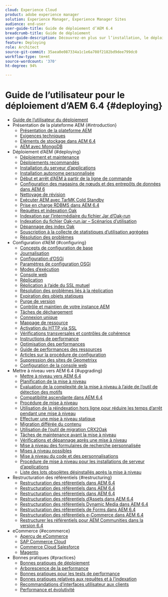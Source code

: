 ```yaml
---
cloud: Experience Cloud
product: adobe experience manager
solution: Experience Manager, Experience Manager Sites
audience: end-user
user-guide-title: Guide de déploiement d’AEM 6.4
breadcrumb-title: Guide de déploiement
user-guide-description: Découvrez-en plus sur l’installation, le déploiement et l’architecture d’Adobe Experience Manager 6.4, y compris sur le déploiement cloud d’Adobe Managed Services.
feature: Deploying
role: Architect
source-git-commit: 35aea0e087334a1c1e6a708f2182bd9dee799dc0
workflow-type: tm+mt
source-wordcount: '370'
ht-degree: 94%

---
```



# Guide de l’utilisateur pour le déploiement d’AEM 6.4 {#deploying}

+ [Guide de l’utilisateur du déploiement](home.md)
+ Présentation de la plateforme AEM {#introduction}
   + [Présentation de la plateforme AEM](platform.md)
   + [Exigences techniques](technical-requirements.md)
   + [Éléments de stockage dans AEM 6.4](storage-elements-in-aem-6.md)
   + [AEM avec MongoDB](aem-with-mongodb.md)
+ Déploiement d’AEM {#deploying}
   + [Déploiement et maintenance](deploy.md)
   + [Déploiements recommandés](recommended-deploys.md)
   + [Installation du serveur d’applications](application-server-install.md)
   + [Installation autonome personnalisée](custom-standalone-install.md)
   + [Début et arrêt d’AEM à partir de la ligne de commande](command-line-start-and-stop.md)
   + [Configuration des magasins de nœuds et des entrepôts de données dans AEM 6](data-store-config.md)
   + [Nettoyage de révision](revision-cleanup.md)
   + [Exécuter AEM avec TarMK Cold Standby](tarmk-cold-standby.md)
   + [Prise en charge RDBMS dans AEM 6.4](rdbms-support-in-aem.md)
   + [Requêtes et indexation Oak](queries-and-indexing.md)
   + [Indexation par l’intermédiaire du fichier Jar d’Oak-run](indexing-via-the-oak-run-jar.md)
   + [Indexation du fichier Oak-run.jar – Scénarios d’utilisation](oak-run-indexing-usecases.md)
   + [Dépannage des index Oak](troubleshooting-oak-indexes.md)
   + [Souscription à la collecte de statistiques d’utilisation agrégées](opt-in-aggregated-usage-statistics.md)
   + [Résolution des problèmes](troubleshooting.md)
+ Configuration d’AEM {#configuring}
   + [Concepts de configuration de base](configuring.md)
   + [Journalisation](configure-logging.md)
   + [Configuration d’OSGi](configuring-osgi.md)
   + [Paramètres de configuration OSGi](osgi-configuration-settings.md)
   + [Modes d’exécution](configure-runmodes.md)
   + [Console web](web-console.md)
   + [Réplication](replication.md)
   + [Réplication à l’aide du SSL mutuel](mssl-replication.md)
   + [Résolution des problèmes liés à la réplication](troubleshoot-rep.md)
   + [Expiration des objets statiques](expiration-static-objects.md)
   + [Purge de version](version-purging.md)
   + [Contrôle et maintien de votre instance AEM](monitoring-and-maintaining.md)
   + [Tâches de déchargement](offloading.md)
   + [Connexion unique](single-sign-on.md)
   + [Mappage de ressource](resource-mapping.md)
   + [Activation du HTTP via SSL](https://experienceleague.adobe.com/docs/experience-manager-64/administering/security/ssl-by-default.html?lang=fr)
   + [Vérifications transversales et contrôles de cohérence](consistency-check.md)
   + [Instructions de performance](performance-guidelines.md)
   + [Optimisation des performances](configuring-performance.md)
   + [Guide de performances des ressources](https://experienceleague.adobe.com/docs/experience-manager-64/assets/administer/performance-tuning-guidelines.html?lang=fr)
   + [Articles sur la procédure de configuration](ht-deploy.md)
   + [Suppression des sites de Geometrixx](removing-the-geometrixx-sites.md)
   + [Configuration de la console web](configuring-web-console.md)
+ Mettre à niveau vers AEM 6.4 {#upgrading}
   + [Mettre à niveau vers AEM 6.4](upgrade.md)
   + [Planification de la mise à niveau](upgrade-planning.md)
   + [Évaluation de la complexité de la mise à niveau à l’aide de l’outil de détection des motifs](pattern-detector.md)
   + [Compatibilité ascendante dans AEM 6.4](backward-compatibility.md)
   + [Procédure de mise à niveau](upgrade-procedure.md)
   + [Utilisation de la réindexation hors ligne pour réduire les temps d’arrêt pendant une mise à niveau](upgrade-offline-reindexing.md)
   + [Effectuer une mise à niveau statique](in-place-upgrade.md)
   + [Migration différée du contenu](lazy-content-migration.md)
   + [Utilisation de l’outil de migration CRX2Oak](using-crx2oak.md)
   + [Tâches de maintenance avant la mise à niveau](pre-upgrade-maintenance-tasks.md)
   + [Vérifications et dépannage après une mise à niveau ](post-upgrade-checks-and-troubleshooting.md)
   + [Mise à niveau des formulaires de recherche personnalisée](upgrading-custom-search-forms.md)
   + [Mises à niveau possibles](sustainable-upgrades.md)
   + [Mise à niveau du code et des personnalisations](upgrading-code-and-customizations.md)
   + [Procédure de mise à niveau pour les installations de serveur d’applications](app-server-upgrade.md)
   + [Liste des lots obsolètes désinstallés après la mise à niveau ](obsolete-bundles.md)
+ Restructuration des référentiels {#restructuring}
   + [Restructuration des référentiels dans AEM 6.4](repository-restructuring.md)
   + [Restructuration des référentiels dans AEM 6.4](all-repository-restructuring-in-aem-6-4.md)
   + [Restructuration des référentiels dans AEM 6.4](sites-repository-restructuring-in-aem-6-4.md)
   + [Restructuration des référentiels d’Assets dans AEM 6.4](https://experienceleague.adobe.com/docs/experience-manager-64/deploying/restructuring/repository-restructuring.html?lang=fr)
   + [Restructuration des référentiels Dynamic Media dans AEM 6.4](dynamicmedia-repository-restructuring-in-aem-6-4.md)
   + [Restructuration des référentiels de Forms dans AEM 6.4](forms-repository-restructuring-in-aem-6-4.md)
   + [Restructuration des référentiels e-Commerce dans AEM 6.4](ecommerce-repository-restructuring-in-aem-6-4.md)
   + [Restructurer les référentiels pour AEM Communities dans la version 6.4](communities-repository-restructuring-in-aem-6-4.md)
+ eCommerce {#ecommerce}
   + [Aperçu de eCommerce](ecommerce.md)
   + [SAP Commerce Cloud](sap-commerce-cloud.md)
   + [Commerce Cloud Salesforce](https://github.com/adobe/commerce-salesforce)
   + [Magento](https://www.adobe.io/apis/experiencecloud/commerce-integration-framework/integrations.html#!AdobeDocs/commerce-cif-documentation/master/integrations/02-AEM-Magento.md)
+ Bonnes pratiques {#practices}
   + [Bonnes pratiques de déploiement](best-practices.md)
   + [Arborescence de la performance](performance-tree.md)
   + [Bonnes pratiques pour les tests de performance](best-practices-for-performance-testing.md)
   + [Bonnes pratiques relatives aux requêtes et à l’indexation](best-practices-for-queries-and-indexing.md)
   + [Recommandations d’interfaces utilisateur aux clients](ui-recommendations.md)
   + [Performance et évolutivité](performance.md)


<!--

To be removed:
[Quickstart for AEM Screens](setting-up-a-basic-project-screens.md)
[Device Control Center](device-control-center.md)
[repository-restructuring-in-aem64](repository-restructuring-in-aem64.md)
[Web Console] (configuring-web-console.md)
[Configuring and Deploying AEM Screens](configuring-screens-introduction.md)
[Kickstart Guide](kickstart-for-aem-screens.md)
/help/sites/deploying/using/performance-lp.md
/help/sites-deploying/do-not-delete-performance-guidelines-pdf.md
/help/sites-deploying/removing-the-geometrixx-sites.md
/help/sites-deploying/consistency-check.md

Redirects:
[(Enabling HTTP Over SSL)](config-ssl.md) redirect to /content/help/en/experience-manager/6-4/sites-administering/ssl-by-default
-->
